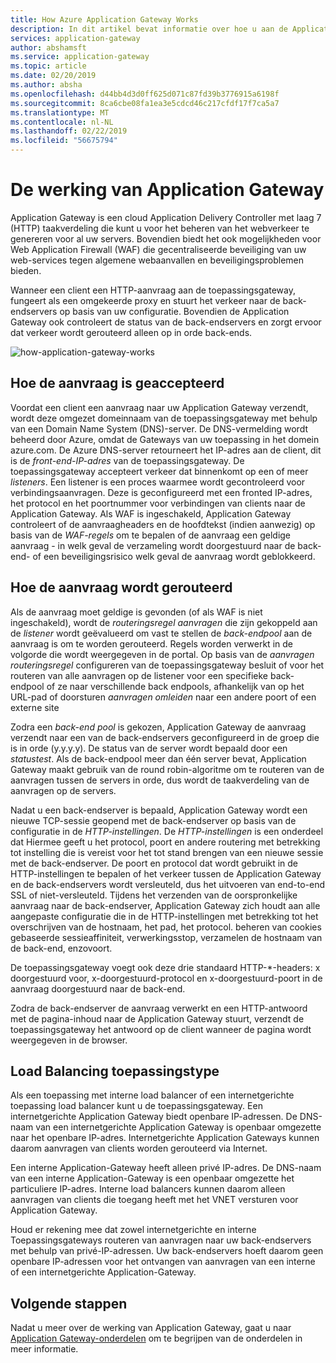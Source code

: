 ```yaml
---
title: How Azure Application Gateway Works
description: In dit artikel bevat informatie over hoe u aan de Application Gateway werkt
services: application-gateway
author: abshamsft
ms.service: application-gateway
ms.topic: article
ms.date: 02/20/2019
ms.author: absha
ms.openlocfilehash: d44bb4d3d0ff625d071c87fd39b3776915a6198f
ms.sourcegitcommit: 8ca6cbe08fa1ea3e5cdcd46c217cfdf17f7ca5a7
ms.translationtype: MT
ms.contentlocale: nl-NL
ms.lasthandoff: 02/22/2019
ms.locfileid: "56675794"
---
```

# <a name="how-application-gateway-works"></a>De werking van Application Gateway

Application Gateway is een cloud Application Delivery Controller met laag 7 (HTTP) taakverdeling die kunt u voor het beheren van het webverkeer te genereren voor al uw servers. Bovendien biedt het ook mogelijkheden voor Web Application Firewall (WAF) die gecentraliseerde beveiliging van uw web-services tegen algemene webaanvallen en beveiligingsproblemen bieden.

Wanneer een client een HTTP-aanvraag aan de toepassingsgateway, fungeert als een omgekeerde proxy en stuurt het verkeer naar de back-endservers op basis van uw configuratie. Bovendien de Application Gateway ook controleert de status van de back-endservers en zorgt ervoor dat verkeer wordt gerouteerd alleen op in orde back-ends.

![how-application-gateway-works](.\media\how-application-gateway-works\how-application-gateway-works.png)

## <a name="how-request-is-accepted"></a>Hoe de aanvraag is geaccepteerd

Voordat een client een aanvraag naar uw Application Gateway verzendt, wordt deze omgezet domeinnaam van de toepassingsgateway met behulp van een Domain Name System (DNS)-server. De DNS-vermelding wordt beheerd door Azure, omdat de Gateways van uw toepassing in het domein azure.com. De Azure DNS-server retourneert het IP-adres aan de client, dit is de *front-end-IP-adres* van de toepassingsgateway. De toepassingsgateway accepteert verkeer dat binnenkomt op een of meer *listeners*. Een listener is een proces waarmee wordt gecontroleerd voor verbindingsaanvragen. Deze is geconfigureerd met een fronted IP-adres, het protocol en het poortnummer voor verbindingen van clients naar de Application Gateway. Als WAF is ingeschakeld, Application Gateway controleert of de aanvraagheaders en de hoofdtekst (indien aanwezig) op basis van de *WAF-regels* om te bepalen of de aanvraag een geldige aanvraag - in welk geval de verzameling wordt doorgestuurd naar de back-end- of een beveiligingsrisico welk geval de aanvraag wordt geblokkeerd.  

## <a name="how-request-is-routed"></a>Hoe de aanvraag wordt gerouteerd

Als de aanvraag moet geldige is gevonden (of als WAF is niet ingeschakeld), wordt de *routeringsregel aanvragen* die zijn gekoppeld aan de *listener* wordt geëvalueerd om vast te stellen de *back-endpool* aan de aanvraag is om te worden gerouteerd. Regels worden verwerkt in de volgorde die wordt weergegeven in de portal. Op basis van de *aanvragen routeringsregel* configureren van de toepassingsgateway besluit of voor het routeren van alle aanvragen op de listener voor een specifieke back-endpool of ze naar verschillende back endpools, afhankelijk van op het URL-pad of doorsturen *aanvragen omleiden* naar een andere poort of een externe site

Zodra een *back-end* *pool* is gekozen, Application Gateway de aanvraag verzendt naar een van de back-endservers geconfigureerd in de groep die is in orde (y.y.y.y). De status van de server wordt bepaald door een *statustest*. Als de back-endpool meer dan één server bevat, Application Gateway maakt gebruik van de round robin-algoritme om te routeren van de aanvragen tussen de servers in orde, dus wordt de taakverdeling van de aanvragen op de servers.

Nadat u een back-endserver is bepaald, Application Gateway wordt een nieuwe TCP-sessie geopend met de back-endserver op basis van de configuratie in de *HTTP-instellingen*. De *HTTP-instellingen* is een onderdeel dat Hiermee geeft u het protocol, poort en andere routering met betrekking tot instelling die is vereist voor het tot stand brengen van een nieuwe sessie met de back-endserver. De poort en protocol dat wordt gebruikt in de HTTP-instellingen te bepalen of het verkeer tussen de Application Gateway en de back-endservers wordt versleuteld, dus het uitvoeren van end-to-end SSL of niet-versleuteld. Tijdens het verzenden van de oorspronkelijke aanvraag naar de back-endserver, Application Gateway zich houdt aan alle aangepaste configuratie die in de HTTP-instellingen met betrekking tot het overschrijven van de hostnaam, het pad, het protocol. beheren van cookies gebaseerde sessieaffiniteit, verwerkingsstop, verzamelen de hostnaam van de back-end, enzovoort.

De toepassingsgateway voegt ook deze drie standaard HTTP-*-headers: x doorgestuurd voor, x-doorgestuurd-protocol en x-doorgestuurd-poort in de aanvraag doorgestuurd naar de back-end.

Zodra de back-endserver de aanvraag verwerkt en een HTTP-antwoord met de pagina-inhoud naar de Application Gateway stuurt, verzendt de toepassingsgateway het antwoord op de client wanneer de pagina wordt weergegeven in de browser.

## <a name="application-load-balancing-type"></a>Load Balancing toepassingstype

Als een toepassing met interne load balancer of een internetgerichte toepassing load balancer kunt u de toepassingsgateway. Een internetgerichte Application Gateway biedt openbare IP-adressen. De DNS-naam van een internetgerichte Application Gateway is openbaar omgezette naar het openbare IP-adres. Internetgerichte Application Gateways kunnen daarom aanvragen van clients worden gerouteerd via Internet.

Een interne Application-Gateway heeft alleen privé IP-adres. De DNS-naam van een interne Application-Gateway is een openbaar omgezette het particuliere IP-adres. Interne load balancers kunnen daarom alleen aanvragen van clients die toegang heeft met het VNET versturen voor Application Gateway.

Houd er rekening mee dat zowel internetgerichte en interne Toepassingsgateways routeren van aanvragen naar uw back-endservers met behulp van privé-IP-adressen. Uw back-endservers hoeft daarom geen openbare IP-adressen voor het ontvangen van aanvragen van een interne of een internetgerichte Application-Gateway.

## <a name="next-steps"></a>Volgende stappen

Nadat u meer over de werking van Application Gateway, gaat u naar [Application Gateway-onderdelen](application-gateway-components.md) om te begrijpen van de onderdelen in meer informatie.
